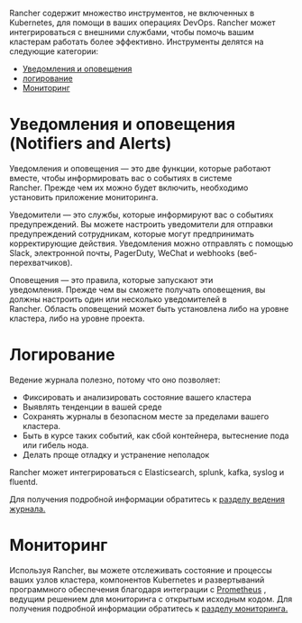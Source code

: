 Rancher содержит множество инструментов, не включенных в Kubernetes, для помощи в ваших операциях DevOps. Rancher может интегрироваться с внешними службами, чтобы помочь вашим кластерам работать более эффективно. Инструменты делятся на следующие категории:
-	[Уведомления и оповещения](https://github.com/rancher/docs/blob/master/content/rancher/v2.6/en/project-admin/tools/_index.md#notifiers-and-alerts)
-	[логирование](https://github.com/rancher/docs/blob/master/content/rancher/v2.6/en/project-admin/tools/_index.md#logging)
-	[Мониторинг](https://github.com/rancher/docs/blob/master/content/rancher/v2.6/en/project-admin/tools/_index.md#monitoring)

# Уведомления и оповещения (Notifiers and Alerts)

Уведомления и оповещения — это две функции, которые работают вместе, чтобы информировать вас о событиях в системе Rancher. Прежде чем их можно будет включить, необходимо установить приложение мониторинга.

Уведомители — это службы, которые информируют вас о событиях предупреждений. Вы можете настроить уведомители для отправки предупреждений сотрудникам, которые могут предпринимать корректирующие действия. Уведомления можно отправлять с помощью Slack, электронной почты, PagerDuty, WeChat и webhooks (веб-перехватчиков).

Оповещения — это правила, которые запускают эти уведомления. Прежде чем вы сможете получать оповещения, вы должны настроить один или несколько уведомителей в Rancher. Область оповещений может быть установлена либо на уровне кластера, либо на уровне проекта.

# Логирование

Ведение журнала полезно, потому что оно позволяет:
-	Фиксировать и анализировать состояние вашего кластера
-	Выявлять тенденции в вашей среде
-	Сохранять журналы в безопасном месте за пределами вашего кластера.
-	Быть в курсе таких событий, как сбой контейнера, вытеснение пода или гибель нода.
-	Делать проще отладку и устранение неполадок 

Rancher может интегрироваться с Elasticsearch, splunk, kafka, syslog и fluentd.

Для получения подробной информации обратитесь к [разделу ведения журнала.](https://github.com/rancher/docs/blob/master/content/rancher/v2.6/en/project-admin/tools/%7B%7B%3Cbaseurl%3E%7D%7D/rancher/v2.6/en/logging)

# Мониторинг
Используя Rancher, вы можете отслеживать состояние и процессы ваших узлов кластера, компонентов Kubernetes и развертываний программного обеспечения благодаря интеграции с [Prometheus](https://prometheus.io/) , ведущим решением для мониторинга с открытым исходным кодом. Для получения подробной информации обратитесь к [разделу мониторинга.](https://github.com/rancher/docs/blob/master/content/rancher/v2.6/en/project-admin/tools/%7B%7B%3Cbaseurl%3E%7D%7D/rancher/v2.6/en/monitoring-alerting)


